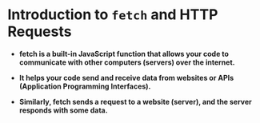 # **Introduction to `fetch` and HTTP Requests﻿**



* **fetch is a built-in JavaScript function that allows your code to communicate with other computers (servers) over the internet.**



* **It helps your code send and receive data from websites or APIs (Application Programming Interfaces).**



* **Similarly, fetch sends a request to a website (server), and the server responds with some data.**
